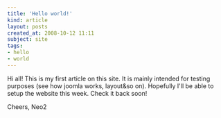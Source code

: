 ```yaml
---
title: 'Hello world!'
kind: article
layout: posts
created_at: 2008-10-12 11:11
subject: site
tags:
- hello
- world
---
```

Hi all! This is my first article on this site. It is mainly intended for testing purposes (see how joomla works, layout&so on). Hopefully I'll be able to setup the website this week. Check it back soon!

Cheers,
Neo2
